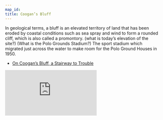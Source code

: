 ```yaml
---
map_id:
title: Coogan’s Bluff
---
```

In geological terms, a bluff is an elevated territory of land that has been eroded by coastal conditions such as sea spray and wind to form a rounded cliff, which is also called a promontory. (what is today’s elevation of the site?) (What is the Polo Grounds Stadium?) The sport stadium which migrated just across the water to make room for the Polo Ground Houses in 1950.

- [On Coogan’s Bluff, a Stairway to Trouble](http://www.nytimes.com/2007/04/08/nyregion/thecity/08bluf.html)

![The Polo Grounds when still used as a stadium](https://images.nypl.org/index.php?id=722650F&t=w)
